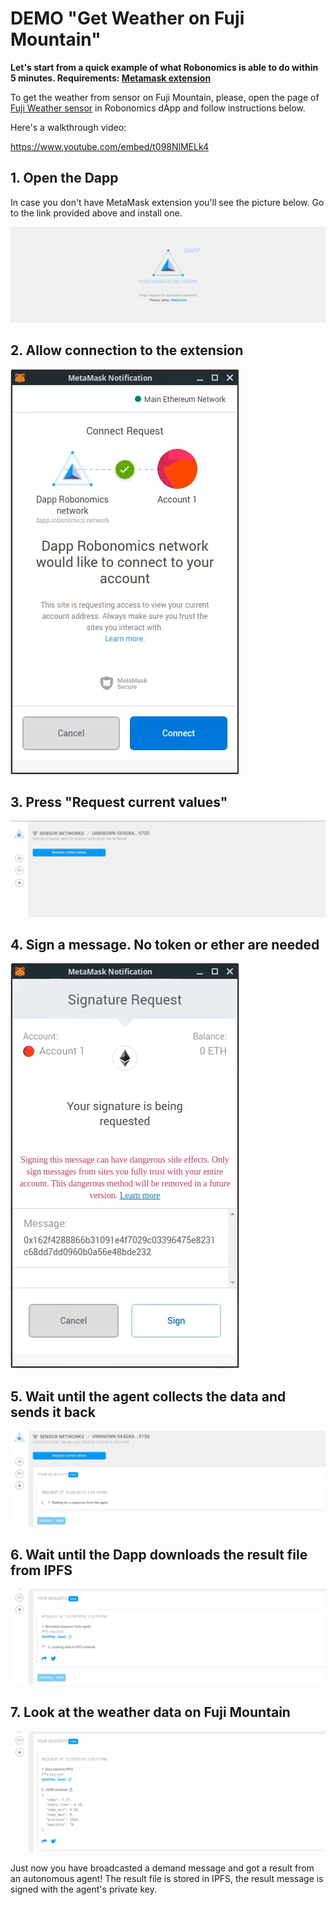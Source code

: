 # DEMO "Get Weather on Fuji Mountain"

**Let's start from a quick example of what Robonomics is able to do within 5 minutes. Requirements: [Metamask extension](https://metamask.io/)**

To get the weather from sensor on Fuji Mountain, please, open the page of [Fuji Weather sensor](https://dapp.robonomics.network/#/sensors/airalab/QmbQT8cj9TJKfYVaidfShnrEX1g14yTC9bdG1XbcRX73wY/0x4D8a26e1f055c0b28D71cf1deA05f0f595a6975d/) in Robonomics dApp and follow instructions below.

Here's a walkthrough video:

https://www.youtube.com/embed/t098NlMELk4

## 1. Open the Dapp

In case you don't have MetaMask extension you'll see the picture below. Go to the link provided above and install one.

!["Robonomics dApp if no MetaMask installed"](./images/sensor-demo/sensor-demo-1.png "Robonomics dApp if no MetaMask installed")

## 2. Allow connection to the extension
!["Connection to Robonomics dApp via Metamask"](./images/sensor-demo/sensor-demo-2.png "Connection to Robonomics dApp via Metamask")

## 3. Press "Request current values"
!["Request sensor's data in Robonomics network via dApp"](./images/sensor-demo/sensor-demo-3.png "Request sensor's data in Robonomics network via dApp")

## 4. Sign a message. No token or ether are needed
!["Sign a message in Robonomics network via dApp"](./images/sensor-demo/sensor-demo-4.png "Sign a message in Robonomics network via dApp")

## 5. Wait until the agent collects the data and sends it back
!["Wait for response of the agent in Robonomics network via dApp"](./images/sensor-demo/sensor-demo-5.png "Wait for response of the agent in Robonomics network via dApp")

## 6. Wait until the Dapp downloads the result file from IPFS
!["Wait for IPFS file with results in Robonomics network via dApp"](./images/sensor-demo/sensor-demo-6.png "Wait for IPFS file with results in Robonomics network via dApp")

## 7. Look at the weather data on Fuji Mountain
!["The results of sensor network in Robonomics via dApp"](./images/sensor-demo/sensor-demo-7.png "The results of sensor network in Robonomics via dApp")

Just now you have broadcasted a demand message and got a result from an autonomous agent! The result file is stored in IPFS, the result message is signed with the agent's private key.
